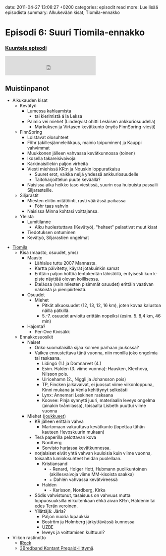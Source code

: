 date: 2011-04-27 13:08:27 +0200
categories: episodit
read more: Lue lis&auml;&auml; episodista
summary: Alkukev&auml;&auml;n kisat, Tiomila-ennakko

#  Episodi 6: Suuri Tiomila-ennakko

### [Kuuntele episodi](http://traffic.libsyn.com/raskaasti/episodi-6_mixdown_01.mp3)

<script type="text/javascript" src="http://player.wizzard.tv/player/o/j/x/133545876466/config/k-a981f8b500e1d1de/uuid/root/height/240/width/480/episode/k-939c236ef1dc6b1f.m4v"></script>

<iframe src="http://www.facebook.com/plugins/likebox.php?href=http%3A%2F%2Fwww.facebook.com%2Fpages%2FRaskaasti%2F164707666913459&amp;width=292&amp;colorscheme=dark&amp;show_faces=false&amp;stream=false&amp;header=false&amp;height=62" scrolling="no" frameborder="0" style="border:none; overflow:hidden; width:292px; height:62px;" allowTransparency="true">
</iframe>

  <h2>Muistiinpanot</h2>
<ul>
  <li>Alkukauden kisat
  </li>
  <li style="list-style: none">
    <ul>
      <li>Kev&auml;ty&ouml;
      </li>
      <li style="list-style: none">
        <ul>
          <li>Lumessa kahlaamista
          </li>
          <li style="list-style: none">
            <ul>
              <li>tai kierimist&auml; &aacute; la Leksa
              </li>
            </ul>
          </li>
          <li>Paimio vei miehet (Lindeqvist ohitti Leskisen ankkuriosuudella)
          </li>
          <li style="list-style: none">
            <ul>
              <li>Markuksen ja Virtasen kev&auml;tkunto (my&ouml;s FinnSpring-viesti)
              </li>
            </ul>
          </li>
        </ul>
      </li>
      <li>FinnSpring
      </li>
      <li style="list-style: none">
        <ul>
          <li>Loistavat olosuhteet
          </li>
          <li>F&ouml;hr (akillesj&auml;nneleikkaus, mainio toipuminen) ja Kauppi vahvimmat
          </li>
          <li>Muukkonen j&auml;lleen vahvassa kev&auml;tkunnossa (toinen)
          </li>
          <li>Ikosella takareisivaivoja
          </li>
          <li>K&auml;rkinaisillekin paljon virheit&auml;
          </li>
          <li>Viesti miehiss&auml; KR:n ja Nouskin loppuratkaisu
          </li>
          <li style="list-style: none">
            <ul>
              <li>Suuret erot, vaikka nelj&auml; yhdess&auml; ankkuriosuudelle
              </li>
              <li>Taitoharjoittelun puute kev&auml;&auml;ll&auml;?
              </li>
            </ul>
          </li>
          <li>Naisissa aika heikko taso viestiss&auml;, suurin osa huipuista passaili Siljarasteille.
          </li>
        </ul>
      </li>
      <li>Siljarastit
      </li>
      <li style="list-style: none">
        <ul>
          <li>Miesten eliitin mit&auml;t&ouml;inti, rasti v&auml;&auml;r&auml;ss&auml; paikassa
          </li>
          <li style="list-style: none">
            <ul>
              <li>F&ouml;hr taas vahvin
              </li>
            </ul>
          </li>
          <li>Naisissa Minna kohtasi voittajansa.
          </li>
        </ul>
      </li>
      <li>Yleist&auml;
      </li>
      <li style="list-style: none">
        <ul>
          <li>Lumitilanne
          </li>
          <li style="list-style: none">
            <ul>
              <li>Alku huolestuttava (Kev&auml;ty&ouml;), &quot;helteet&quot; pelastivat muut kisat
              </li>
            </ul>
          </li>
          <li>Tiedotuksen ontuminen
          </li>
          <li>Kev&auml;ty&ouml;, Siljarastien ongelmat
          </li>
        </ul>
      </li>
    </ul>
  </li>
</ul>
<ul>
  <li>
    <a href="http://www.10mila.se/2011/">Tiomila</a>
  </li>
  <li style="list-style: none">
    <ul>
      <li>Kisa (maasto, osuudet, yms)
      </li>
      <li style="list-style: none">
        <ul>
          <li>Maasto
          </li>
          <li style="list-style: none">
            <ul>
              <li>L&auml;hialue tuttu 2007 Mannasta.
              </li>
              <li>Kartta p&auml;ivitetty, k&auml;yr&auml;t jotakuinkin samat
              </li>
              <li>Eritt&auml;in paljon h&ouml;tt&ouml;&auml; lentokent&auml;n l&auml;hist&ouml;ll&auml;, erityisesti kun k-piste n&auml;ytt&auml;&auml; olevan koillisessa.
              </li>
              <li>Etel&auml;osa (vain miesten pisimm&auml;t osuudet) eritt&auml;in vaativan n&auml;k&ouml;ist&auml; ja pienipiirteist&auml;.
              </li>
            </ul>
          </li>
          <li>Osuudet
          </li>
          <li style="list-style: none">
            <ul>
              <li>Miehet
              </li>
              <li style="list-style: none">
                <ul>
                  <li>Pitk&auml;t alkuosuudet (12, 13, 12, 16 km), joten kovaa kalustoa n&auml;ill&auml; p&auml;tkill&auml;.
                  </li>
                  <li>5.-7. osuudet arvioitu eritt&auml;in nopeiksi (esim. 5. 8,4 km, 46 min)
                  </li>
                </ul>
              </li>
            </ul>
          </li>
          <li>Hajonta?
          </li>
          <li style="list-style: none">
            <ul>
              <li>Per-Ove Kivis&auml;kk
              </li>
            </ul>
          </li>
        </ul>
      </li>
      <li>Ennakkosuosikit
      </li>
      <li style="list-style: none">
        <ul>
          <li>Naiset
          </li>
          <li style="list-style: none">
            <ul>
              <li>Onko suomalaisilla sijaa kolmen parhaan joukossa?
              </li>
              <li>Vaikea ennustettava t&auml;n&auml; vuonna, niin monilla joko ongelmia tai raskaana.
              </li>
              <li style="list-style: none">
                <ul>
                  <li>Liding&ouml; (1.) ja Domnarvet (4.)
                  </li>
                  <li>Esim. Halden (3. viime vuonna): Hausken, Klechova, Nilsson pois.
                  </li>
                  <li>Ulricehamn (2., Niggli ja Johansson pois)
                  </li>
                  <li>TP, Fincken jalkavaivat, ei juossut viime viikonloppuna, Kinni mukana ja Venla kehittynyt selke&auml;sti
                  </li>
                  <li>Lynx: Annemari Leskinen raskaana
                  </li>
                  <li>Koovee: Pinja synnytti juuri, materiaalin leveys ongelma (ainakin tv&aring;milassa), toisaalta Lisbeth puuttui viime vuonna
                  </li>
                </ul>
              </li>
            </ul>
          </li>
          <li>Miehet (<a href="http://10mila.se/2011/index.asp?page=500500&amp;avd=30&amp;lang=0&amp;klass=Herrar&amp;visning=1">joukkueet</a>)
          </li>
          <li style="list-style: none">
            <ul>
              <li>KR j&auml;lleen eritt&auml;in vahva
              </li>
              <li style="list-style: none">
                <ul>
                  <li>Martomaan vakuuttava kev&auml;tkunto (lopettaa t&auml;h&auml;n kauteen Hevoskuurin mukaan)
                  </li>
                </ul>
              </li>
              <li>Ter&auml; paperilla pelottavan kova
              </li>
              <li style="list-style: none">
                <ul>
                  <li>Nordberg
                  </li>
                  <li>Sorvisto hurjassa kev&auml;tkunnossa.
                  </li>
                </ul>
              </li>
              <li>norjalaiset eiv&auml;t yht&auml; vahvan kuuloisia kuin viime vuonna, toisaalta lumiolosuhteet heid&auml;n puolellaan.
              </li>
              <li style="list-style: none">
                <ul>
                  <li>Kristiansand
                  </li>
                  <li style="list-style: none">
                    <ul>
                      <li>- Renard, Holger Hott, Hubmann puolikuntoinen (akillesvaivoja viime MM-kisoista saakka)
                      </li>
                      <li>+ Dahl&eacute;n vahvassa kev&auml;tvireess&auml;
                      </li>
                    </ul>
                  </li>
                  <li>Halden
                  </li>
                  <li style="list-style: none">
                    <ul>
                      <li>- Karlsson, Nordberg, Kirka
                      </li>
                    </ul>
                  </li>
                </ul>
              </li>
              <li>S&ouml;dis vahvistunut, tasaisuus on vahvuus mutta loppuosuuksilla ei kuitenkaan ehk&auml; aivan KR:n, Haldenin tai edes Ter&auml;n veroinen.
              </li>
              <li>Yll&auml;tt&auml;j&auml;: J&auml;rla?
              </li>
              <li style="list-style: none">
                <ul>
                  <li>Paljon nuoria lupauksia
                  </li>
                  <li>Bostr&ouml;m ja Holmberg j&auml;rkytt&auml;v&auml;ss&auml; kunnossa
                  </li>
                  <li>UZBE
                  </li>
                  <li>leveys ja voittamisen kulttuuri?
                  </li>
                </ul>
              </li>
            </ul>
          </li>
        </ul>
      </li>
    </ul>
  </li>
  <li>Viikon rastinotto
  </li>
  <li style="list-style: none">
    <ul>
      <li>
        <a href="http://vjsport.fi/kengat/irock/">IRock</a>
      </li>
      <li>
        <a href="http://www.tre.se/Privat/Mobilt-bredband/DataPrepaidPage/">3Bredband Kontant Prepaid-liittym&auml;</a>.
      </li>
    </ul>
  </li>
</ul>

